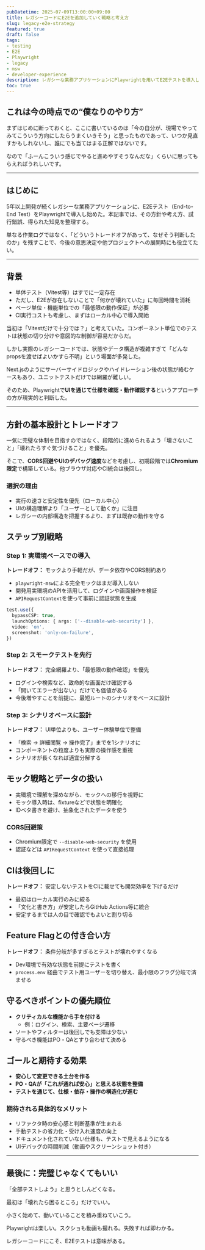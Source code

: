```yaml
---
pubDatetime: 2025-07-09T13:00:00+09:00
title: レガシーコードにE2Eを追加していく戦略と考え方
slug: legacy-e2e-strategy
featured: true
draft: false
tags:
- testing
- E2E
- Playwright
- legacy
- msw
- developer-experience
description: レガシーな業務アプリケーションにPlaywrightを用いてE2Eテストを導入していく際の方針と試行錯誤の記録。MSWやAPIRequestContextの活用、CORS対応、モック戦略などを含めた実践的なアプローチについて整理。
toc: true
---
```


## これは今の時点での“僕なりのやり方”

まずはじめに断っておくと、ここに書いているのは「今の自分が、現場でやってみてこういう方向にしたらうまくいきそう」と思ったものであって、いつか見直すかもしれないし、誰にでも当てはまる正解ではないです。

なので「ふーんこういう感じでやると進めやすそうなんだな」くらいに思ってもらえればうれしいです。

---

## はじめに

5年以上開発が続くレガシーな業務アプリケーションに、E2Eテスト（End-to-End Test）をPlaywrightで導入し始めた。本記事では、その方針や考え方、試行錯誤、得られた知見を整理する。

単なる作業ログではなく、「どういうトレードオフがあって、なぜそう判断したのか」を残すことで、今後の意思決定や他プロジェクトへの展開時にも役立てたい。

---

## 背景

- 単体テスト（Vitest等）はすでに一定存在
- ただし、E2Eが存在しないことで「何かが壊れていた」に毎回時間を消耗
- ページ単位・機能単位での「最低限の動作保証」が必要
- CI実行コストも考慮し、まずはローカル中心で導入開始

当初は「Vitestだけで十分では？」と考えていた。コンポーネント単位でのテストは状態の切り分けや意図的な制御が容易だからだ。

しかし実際のレガシーコードでは、状態やデータ構造が複雑すぎて「どんなpropsを渡せばよいかすら不明」という場面が多発した。

Next.jsのようにサーバーサイドロジックやハイドレーション後の状態が絡むケースもあり、ユニットテストだけでは網羅が難しい。

そのため、Playwrightで**UIを通じて仕様を確認・動作確認する**というアプローチの方が現実的と判断した。

---

## 方針の基本設計とトレードオフ

一気に完璧な体制を目指すのではなく、段階的に進められるよう「壊さないこと」「壊れたらすぐ気づけること」を優先。

そこで、**CORS回避やUIのデバッグ速度**などを考慮し、初期段階では**Chromium限定**で構築している。他ブラウザ対応やCI統合は後回し。

### 選択の理由

- 実行の速さと安定性を優先（ローカル中心）
- UIの構造理解より「ユーザーとして動くか」に注目
- レガシーの内部構造を把握するより、まずは既存の動作を守る

## ステップ別戦略

### Step 1: 実環境ベースでの導入

**トレードオフ：** モックより手軽だが、データ依存やCORS制約あり

- `playwright-msw`による完全モックはまだ導入しない
- 開発用実環境のAPIを活用して、ログインや画面操作を検証
- `APIRequestContext`を使って事前に認証状態を生成

```ts
test.use({
  bypassCSP: true,
  launchOptions: { args: ['--disable-web-security'] },
  video: 'on',
  screenshot: 'only-on-failure',
})
```

### Step 2: スモークテストを先行

**トレードオフ：** 完全網羅より、「最低限の動作確認」を優先

- ログインや検索など、致命的な画面だけ確認する
- 「開いてエラーが出ない」だけでも価値がある
- 今後増やすことを前提に、最短ルートのシナリオをベースに設計

### Step 3: シナリオベースに設計

**トレードオフ：** UI単位よりも、ユーザー体験単位で整備

- 「検索 → 詳細閲覧 → 操作完了」までを1シナリオに
- コンポーネントの粒度よりも実際の操作感を重視
- シナリオが長くなれば適宜分解する

## モック戦略とデータの扱い

- 実環境で理解を深めながら、モックへの移行を視野に
- モック導入時は、fixtureなどで状態を明確化
- IDベタ書きを避け、抽象化されたデータを使う

### CORS回避策

- Chromium限定で `--disable-web-security` を使用
- 認証などは `APIRequestContext` を使って直接処理

## CIは後回しに

**トレードオフ：** 安定しないテストをCIに載せても開発効率を下げるだけ

- 最初はローカル実行のみに絞る
- 「文化と書き方」が安定したらGitHub Actions等に統合
- 安定するまでは人の目で確認でもよいと割り切る

## Feature Flagとの付き合い方

**トレードオフ：** 条件分岐が多すぎるとテストが壊れやすくなる

- Dev環境で有効な状態を前提にテストを書く
- `process.env` 経由でテスト用ユーザーを切り替え、最小限のフラグ分岐で済ませる

## 守るべきポイントの優先順位

- **クリティカルな機能から手を付ける**
  - 例：ログイン、検索、主要ページ遷移
- ソートやフィルターは後回しでも支障は少ない
- 守るべき機能はPO・QAとすり合わせて決める

## ゴールと期待する効果

- **安心して変更できる土台を作る**
- **PO・QAが「これが通れば安心」と思える状態を整備**
- **テストを通じて、仕様・依存・操作の構造化が進む**

### 期待される具体的なメリット

- リファクタ時の安心感と判断基準が生まれる
- 手動テストの省力化・受け入れ速度の向上
- ドキュメント化されていない仕様も、テストで見えるようになる
- UIデバッグの時間削減（動画やスクリーンショット付き）

---

## 最後に：完璧じゃなくてもいい

「全部テストしよう」と思うとしんどくなる。

最初は「壊れたら困るところ」だけでいい。

小さく始めて、動いていることを積み重ねていこう。

Playwrightは楽しい。スクショも動画も撮れる。失敗すれば即わかる。

レガシーコードにこそ、E2Eテストは意味がある。
